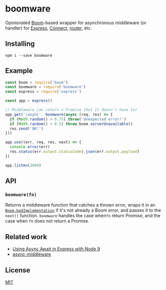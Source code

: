 # boomware

Opinionated [Boom](https://www.npmjs.com/package/boom)-based wrapper
for asynchronous middleware (or handler) for [Express](https://www.npmjs.com/package/express), [Connect](https://www.npmjs.com/package/connect), [router](https://www.npmjs.com/package/router), etc.

## Installing

```
npm i --save boomware
```

## Example

```js
const boom = require('boom')
const boomware = require('boomware')
const express = require('express')

const app = express()

// Middleware can return a Promise (but it doesn't have to)
app.get('/async', boomware(async (req, res) => {
  if (Math.random() > 0.75) throw('Unexpected error!')
  if (Math.random() > 0.5) throw boom.serverUnavailable()
  res.send('OK!')
}))

app.use((err, req, res, next) => {
  console.error(err)
  res.status(err.output.statusCode).json(err.output.payload)
})

app.listen(3000)
```

## API

### `boomware(fn)`

Returns a middleware function that catches a thrown error, wraps it
in an [`Boom.badImplementation`](https://www.npmjs.com/package/boom#boombadimplementationmessage-data----alias-internal-)
if it's not already a Boom error, and passes it to the `next()`
function. `boomware` handles the case when`fn` return Promise, and the
case when `fn` does not return a Promise.

## Related work

* [Using Async Await in Express with Node 9](https://medium.com/@Abazhenov/using-async-await-in-express-with-node-8-b8af872c0016)
* [async-middleware](https://www.npmjs.com/package/async-middleware)

## License

[MIT](LICENSE)
